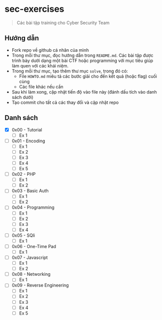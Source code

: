 # sec-exercises

> Các bài tập training cho Cyber Security Team

## Hướng dẫn

- Fork repo về github cá nhân của mình
- Trong mỗi thư mục, đọc hướng dẫn trong `README.md`. Các bài tập được trình bày dưới dạng một bài CTF hoặc programming với mục tiêu giúp làm quen với các khái niệm.
- Trong mỗi thư mục, tạo thêm thư mục `solve`, trong đó có:
  - File `HOWTO.md` miêu tả các bước giải cho đến kết quả (hoặc flag) cuối cùng
  - Các file khác nếu cần
- Sau khi làm xong, cập nhật tiến độ vào file này (đánh dấu tích vào danh sách dưới)
- Tạo commit cho tất cả các thay đổi và cập nhật repo

## Danh sách
- [x] 0x00 - Tutorial
  - [ ] Ex 1
- [ ] 0x01 - Encoding
  - [ ] Ex 1
  - [ ] Ex 2
  - [ ] Ex 3
  - [ ] Ex 4
  - [ ] Ex 5
- [ ] 0x02 - PHP
  - [ ] Ex 1
  - [ ] Ex 2
- [ ] 0x03 - Basic Auth
  - [ ] Ex 1
  - [ ] Ex 2
- [ ] 0x04 - Programming
  - [ ] Ex 1
  - [ ] Ex 2
  - [ ] Ex 3
  - [ ] Ex 4
- [ ] 0x05 - SQli
  - [ ] Ex 1
- [ ] 0x06 - One-Time Pad
  - [ ] Ex 1
- [ ] 0x07 - Javascript
  - [ ] Ex 1
  - [ ] Ex 2
- [ ] 0x08 - Networking
  - [ ] Ex 1
- [ ] 0x09 - Reverse Engineering
  - [ ] Ex 1
  - [ ] Ex 2
  - [ ] Ex 3
  - [ ] Ex 4
  - [ ] Ex 5
